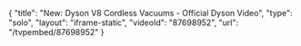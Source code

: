 {
    "title": "New: Dyson V8 Cordless Vacuums - Official Dyson Video",
    "type": "solo",
    "layout": "iframe-static",
    "videoId": "87698952",
    "url": "\/tvpembed\/87698952"
}